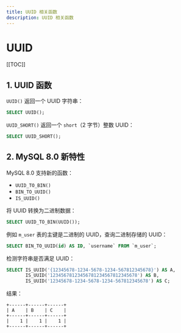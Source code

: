 ```yaml
---
title: UUID 相关函数
description: UUID 相关函数
---
```


# UUID

[[TOC]]

## 1. UUID 函数

`UUID()` 返回一个 UUID 字符串：

```sql
SELECT UUID();
```

`UUID_SHORT()` 返回一个 `short`（2 字节）整数 UUID：

```sql
SELECT UUID_SHORT();
```

## 2. MySQL 8.0 新特性

MySQL 8.0 支持新的函数：
- `UUID_TO_BIN()`
- `BIN_TO_UUID()`
- `IS_UUID()`

将 UUID 转换为二进制数据：

```sql
SELECT UUID_TO_BIN(UUID());
```

例如 `m_user` 表的主键是二进制的 UUID，查询二进制存储的 UUID：

```sql
SELECT BIN_TO_UUID(id) AS ID, `username` FROM `m_user`;
```

检测字符串是否满足 UUID：

```sql
SELECT IS_UUID('{12345678-1234-5678-1234-567812345678}') AS A,
       IS_UUID('12345678123456781234567812345678') AS B,
       IS_UUID('12345678-1234-5678-1234-567812345678') AS C;
```

结果：

```log
+------+------+------+
| A    | B    | C    |
+------+------+------+
|    1 |    1 |    1 |
+------+------+------+
```
